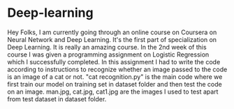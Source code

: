 # Deep-learning

Hey Folks,
I am currently going through an online course on Coursera on Neural Network and Deep Learning. It's the first part of specialization on Deep Learning.
It is really an amazing course. 
In the 2nd week of this course I was given a programming assignment on Logistic Regression which I successfully completed.
In this assignment I had to write the code according to instructions to recognize whether an image passed to the code is an image of a cat or not.
"cat recognition.py" is the main code where we first train our model on training set in dataset folder and then test the code on an image.
man.jpg, cat.jpg, cat1.jpg are the images I used to test apart from test dataset in dataset folder.
